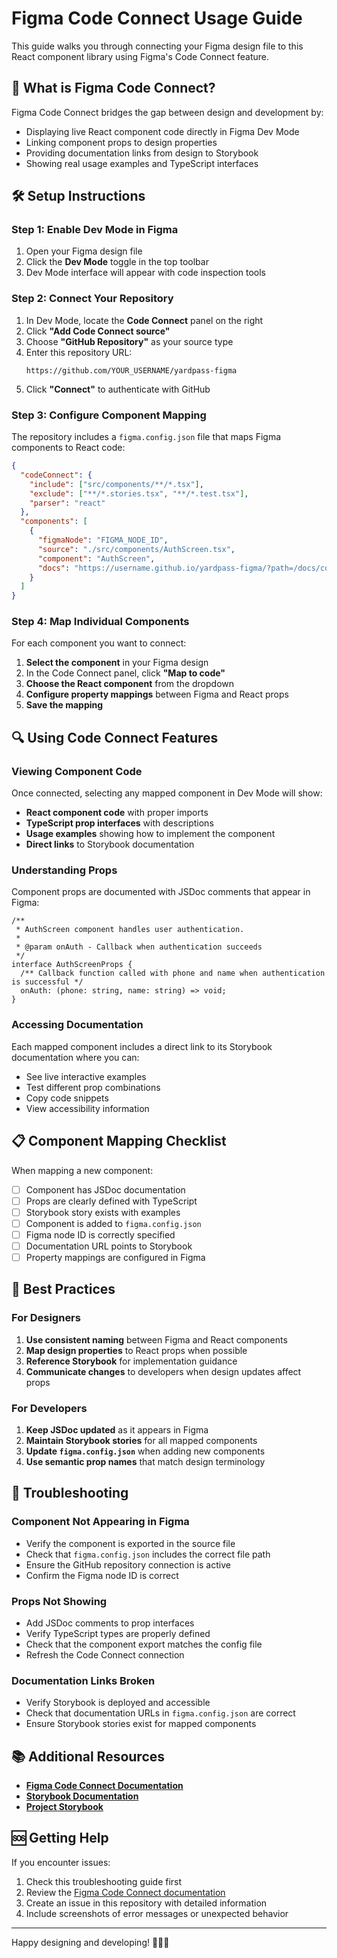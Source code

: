 # Figma Code Connect Usage Guide

This guide walks you through connecting your Figma design file to this React component library using Figma's Code Connect feature.

## 🎯 What is Figma Code Connect?

Figma Code Connect bridges the gap between design and development by:
- Displaying live React component code directly in Figma Dev Mode
- Linking component props to design properties
- Providing documentation links from design to Storybook
- Showing real usage examples and TypeScript interfaces

## 🛠️ Setup Instructions

### Step 1: Enable Dev Mode in Figma

1. Open your Figma design file
2. Click the **Dev Mode** toggle in the top toolbar
3. Dev Mode interface will appear with code inspection tools

### Step 2: Connect Your Repository

1. In Dev Mode, locate the **Code Connect** panel on the right
2. Click **"Add Code Connect source"**
3. Choose **"GitHub Repository"** as your source type
4. Enter this repository URL:
   ```
   https://github.com/YOUR_USERNAME/yardpass-figma
   ```
5. Click **"Connect"** to authenticate with GitHub

### Step 3: Configure Component Mapping

The repository includes a `figma.config.json` file that maps Figma components to React code:

```json
{
  "codeConnect": {
    "include": ["src/components/**/*.tsx"],
    "exclude": ["**/*.stories.tsx", "**/*.test.tsx"],
    "parser": "react"
  },
  "components": [
    {
      "figmaNode": "FIGMA_NODE_ID",
      "source": "./src/components/AuthScreen.tsx",
      "component": "AuthScreen",
      "docs": "https://username.github.io/yardpass-figma/?path=/docs/components-authscreen--docs"
    }
  ]
}
```

### Step 4: Map Individual Components

For each component you want to connect:

1. **Select the component** in your Figma design
2. In the Code Connect panel, click **"Map to code"**
3. **Choose the React component** from the dropdown
4. **Configure property mappings** between Figma and React props
5. **Save the mapping**

## 🔍 Using Code Connect Features

### Viewing Component Code

Once connected, selecting any mapped component in Dev Mode will show:

- **React component code** with proper imports
- **TypeScript prop interfaces** with descriptions
- **Usage examples** showing how to implement the component
- **Direct links** to Storybook documentation

### Understanding Props

Component props are documented with JSDoc comments that appear in Figma:

```tsx
/**
 * AuthScreen component handles user authentication.
 * 
 * @param onAuth - Callback when authentication succeeds
 */
interface AuthScreenProps {
  /** Callback function called with phone and name when authentication is successful */
  onAuth: (phone: string, name: string) => void;
}
```

### Accessing Documentation

Each mapped component includes a direct link to its Storybook documentation where you can:
- See live interactive examples
- Test different prop combinations
- Copy code snippets
- View accessibility information

## 📋 Component Mapping Checklist

When mapping a new component:

- [ ] Component has JSDoc documentation
- [ ] Props are clearly defined with TypeScript
- [ ] Storybook story exists with examples
- [ ] Component is added to `figma.config.json`
- [ ] Figma node ID is correctly specified
- [ ] Documentation URL points to Storybook
- [ ] Property mappings are configured in Figma

## 🚀 Best Practices

### For Designers

1. **Use consistent naming** between Figma and React components
2. **Map design properties** to React props when possible
3. **Reference Storybook** for implementation guidance
4. **Communicate changes** to developers when design updates affect props

### For Developers

1. **Keep JSDoc updated** as it appears in Figma
2. **Maintain Storybook stories** for all mapped components
3. **Update `figma.config.json`** when adding new components
4. **Use semantic prop names** that match design terminology

## 🔧 Troubleshooting

### Component Not Appearing in Figma

- Verify the component is exported in the source file
- Check that `figma.config.json` includes the correct file path
- Ensure the GitHub repository connection is active
- Confirm the Figma node ID is correct

### Props Not Showing

- Add JSDoc comments to prop interfaces
- Verify TypeScript types are properly defined
- Check that the component export matches the config file
- Refresh the Code Connect connection

### Documentation Links Broken

- Verify Storybook is deployed and accessible
- Check that documentation URLs in `figma.config.json` are correct
- Ensure Storybook stories exist for mapped components

## 📚 Additional Resources

- **[Figma Code Connect Documentation](https://help.figma.com/hc/en-us/articles/15023124644247-Guide-to-Code-Connect)**
- **[Storybook Documentation](https://storybook.js.org/docs)**
- **[Project Storybook](https://YOUR_USERNAME.github.io/yardpass-figma/)**

## 🆘 Getting Help

If you encounter issues:

1. Check this troubleshooting guide first
2. Review the [Figma Code Connect documentation](https://help.figma.com/hc/en-us/sections/15023120390423-Code-Connect)
3. Create an issue in this repository with detailed information
4. Include screenshots of error messages or unexpected behavior

---

Happy designing and developing! 🎨👩‍💻